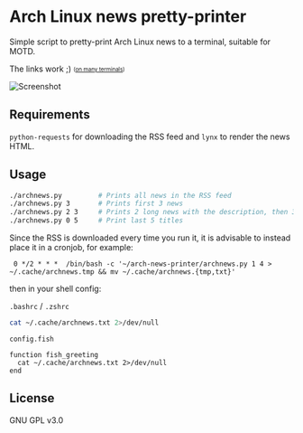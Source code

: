 # Arch Linux news pretty-printer

Simple script to pretty-print Arch Linux news to a terminal, suitable for MOTD.

The links work ;) <sub><sup>([on many terminals](https://gist.github.com/egmontkob/eb114294efbcd5adb1944c9f3cb5feda))</sub></sup>

![Screenshot](https://i.postimg.cc/RFffVCRX/scree.png)

## Requirements

`python-requests` for downloading the RSS feed and `lynx` to render the news HTML.

## Usage

```bash
./archnews.py         # Prints all news in the RSS feed
./archnews.py 3       # Prints first 3 news
./archnews.py 2 3     # Prints 2 long news with the description, then 3 titles
./archnews.py 0 5     # Print last 5 titles
```

Since the RSS is downloaded every time you run it, it is advisable to instead place it in a cronjob, for example:

```cron
 0 */2 * * *  /bin/bash -c '~/arch-news-printer/archnews.py 1 4 > ~/.cache/archnews.tmp && mv ~/.cache/archnews.{tmp,txt}'
```

then in your shell config:

`.bashrc` / `.zshrc`
```bash
cat ~/.cache/archnews.txt 2>/dev/null
```

`config.fish`
```fish
function fish_greeting
  cat ~/.cache/archnews.txt 2>/dev/null
end
```

## License

GNU GPL v3.0
